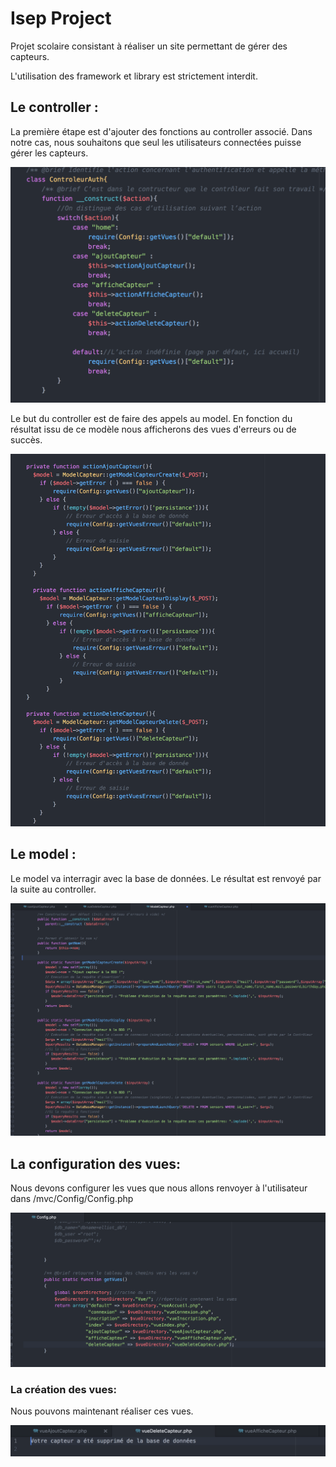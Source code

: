 # Isep Project
Projet scolaire consistant à réaliser un site permettant de gérer des capteurs.

L'utilisation des framework et library est strictement interdit.

## Le controller :

La première étape est d'ajouter des fonctions au controller associé. Dans notre cas, nous souhaitons que seul les utilisateurs connectées puisse gérer les capteurs.

![alt text](https://github.com/maxgfr/elliot/blob/master/tutoriel/controllerauth.png)

Le but du controller est de faire des appels au model. En fonction du résultat issu de ce modèle nous afficherons des vues d'erreurs ou de succès.

![alt text](https://github.com/maxgfr/elliot/blob/master/tutoriel/controller.png)

## Le model :

Le model va interragir avec la base de données. Le résultat est renvoyé par la suite au controller.

![alt text](https://github.com/maxgfr/elliot/blob/master/tutoriel/model.png)

## La configuration des vues:

Nous devons configurer les vues que nous allons renvoyer à l'utilisateur dans /mvc/Config/Config.php

![alt text](https://github.com/maxgfr/elliot/blob/master/tutoriel/config.png)

### La création des vues:

Nous pouvons maintenant réaliser ces vues.

![alt text](https://github.com/maxgfr/elliot/blob/master/tutoriel/vue.png)
